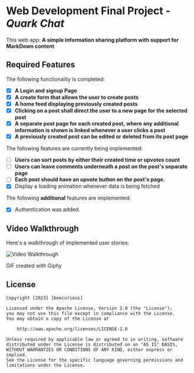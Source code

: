 # Web Development Final Project - *Quark Chat*


This web app: **A simple information sharing platform with support for MarkDown content**

<!-- Time spent: **6** hours spent in total -->

## Required Features

The following functionality is completed:
- [x] **A Login and signup Page** 
- [x] **A create form that allows the user to create posts**
- [x] **A home feed displaying previously created posts**
- [x] **Clicking on a post shall direct the user to a new page for the selected post**
- [x] **A separate post page for each created post, where any additional information is shown is linked whenever a user clicks a post**
- [x] **A previously created post can be edited or deleted from its post page**
<!-- - [x] **Posts have a title and optionally additional textual content and/or an image added as an external image URL** -->
<!-- - [x] **By default, the time created, title, and number of upvotes for each post is shown on the feed** -->

The following features are currently being implemented:

- [ ] **Users can sort posts by either their created time or upvotes count**
- [ ] **Users can leave comments underneath a post on the post's separate page**
- [ ] **Each post should have an upvote button on the post's page.**
- [x] Display a loading animation whenever data is being fetched

The following **additional** features are implemented:

- [x] Authentication was added.

## Video Walkthrough

Here's a walkthrough of implemented user stories:

<img src='https://github.com/BoringLily/quarkchat/blob/main/public/Final.gif' title='Video Walkthrough' width='' alt='Video Walkthrough' />

<!-- Replace this with whatever GIF tool you used! -->
GIF created with Giphy
<!-- Recommended tools:
[Kap](https://getkap.co/) for macOS
[ScreenToGif](https://www.screentogif.com/) for Windows
[peek](https://github.com/phw/peek) for Linux. -->

## License

    Copyright [2023] [beecurious]

    Licensed under the Apache License, Version 2.0 (the "License");
    you may not use this file except in compliance with the License.
    You may obtain a copy of the License at

        http://www.apache.org/licenses/LICENSE-2.0

    Unless required by applicable law or agreed to in writing, software
    distributed under the License is distributed on an "AS IS" BASIS,
    WITHOUT WARRANTIES OR CONDITIONS OF ANY KIND, either express or implied.
    See the License for the specific language governing permissions and
    limitations under the License.

